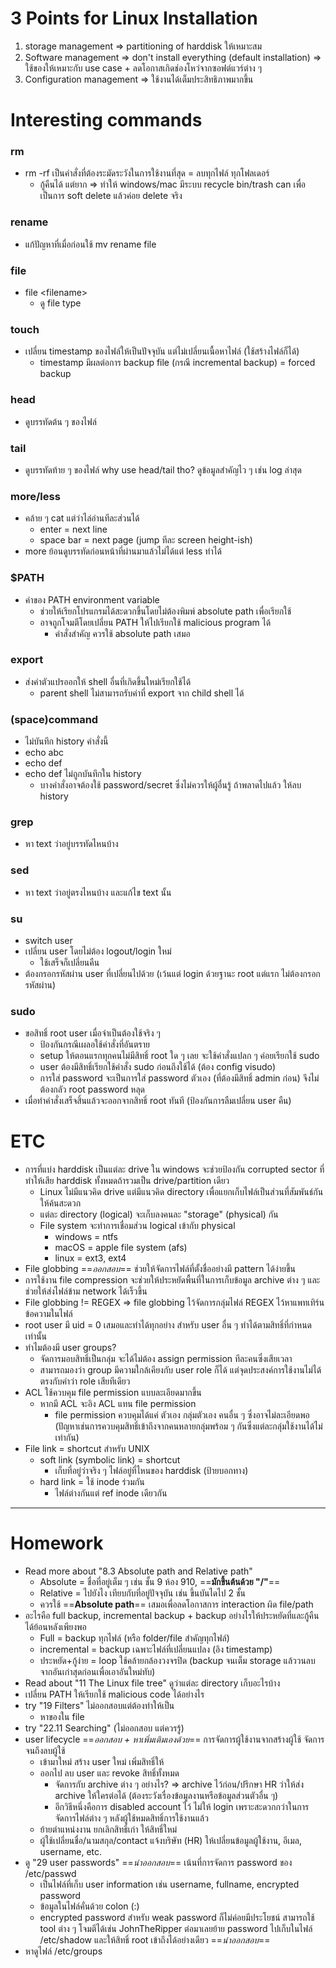# 3 Points for Linux Installation
1. storage management  => partitioning of harddisk ให้เหมาะสม
2. Software management => don't install everything (default installation) => ใช้ของให้เหมาะกับ use case + ลดโอกาสเกิดช่องโหว่จากซอฟต์แวร์ต่าง ๆ
3. Configuration management => ใช้งานได้เต็มประสิทธิภาพมากขึ้น

# Interesting commands
### rm
- rm -rf เป็นคำสั่งที่ต้องระมัดระวังในการใช้งานที่สุด = ลบทุกไฟล์ ทุกโฟลเดอร์
	- กู้คืนได้ แต่ยาก => ทำให้ windows/mac มีระบบ recycle bin/trash can เพื่อเป็นการ soft delete แล้วค่อย delete จริง
### rename
- แก้ปัญหาที่เมื่อก่อนใช้ mv rename file
### file
- file \<filename\>
	- ดู file type
### touch
- เปลี่ยน timestamp ของไฟล์ให้เป็นปัจจุบัน แต่ไม่เปลี่ยนเนื้อหาไฟล์ (ใช้สร้างไฟล์ก็ได้)
	- timestamp มีผลต่อการ backup file (กรณี incremental backup) = forced backup
### head
- ดูบรรทัดต้น ๆ ของไฟล์
### tail
- ดูบรรทัดท้าย ๆ ของไฟล์
why use head/tail tho? ดูข้อมูลสำคัญไว ๆ เช่น log ล่าสุด
### more/less
- คล้าย ๆ cat แต่ว่าไล่อ่านทีละส่วนได้
	- enter = next line
	- space bar = next page (jump ทีละ screen height-ish)
- more ย้อนดูบรรทัดก่อนหน้าที่ผ่านมาแล้วไม่ได้แต่ less ทำได้
### $PATH
- ค่าของ PATH environment variable
	- ช่วยให้เรียกโปรแกรมได้สะดวกขึ้นโดยไม่ต้องพิมพ์ absolute path เพื่อเรียกใช้
	- อาจถูกโจมตีโดยเปลี่ยน PATH ให้ไปเรียกใช้ malicious program ได้
		- คำสั่งสำคัญ ควรใช้ absolute path เสมอ
### export
- ส่งค่าตัวแปรออกให้ shell อื่นที่เกิดขึ้นใหม่เรียกใช้ได้
	- parent shell ไม่สามารถรับค่าที่ export จาก child shell ได้
### (space)command
- ไม่บันทึก history คำสั่งนี้
- echo abc
-  echo def
- echo def ไม่ถูกบันทึกใน history
	- บางคำสั่งอาจต้องใช้ password/secret ซึ่งไม่ควรให้ผู้อื่นรู้ ถ้าพลาดไปแล้ว ให้ลบ history
### grep
- หา text ว่าอยู่บรรทัดไหนบ้าง
### sed
- หา text ว่าอยู่ตรงไหนบ้าง และแก้ไข text นั้น
### su
- switch user
- เปลี่ยน user โดยไม่ต้อง logout/login ใหม่
	- ใช้เสร็จก็เปลี่ยนคืน
- ต้องกรอกรหัสผ่าน user ที่เปลี่ยนไปด้วย (เว้นแต่ login ด้วยฐานะ root แต่แรก ไม่ต้องกรอกรหัสผ่าน)
### sudo
- ขอสิทธิ์ root user เมื่อจำเป็นต้องใช้จริง ๆ 
	- ป้องกันกรณีเผลอใช้คำสั่งที่อันตราย
	- setup ให้ตอนแรกทุกคนไม่มีสิทธิ์ root ใด ๆ เลย จะใช้คำสั่งแปลก ๆ ค่อยเรียกใช้ sudo
	- user ต้องมีสิทธิ์เรียกใช้คำสั่ง sudo ก่อนถึงใช้ได้ (ต้อง config visudo)
	- การใส่ password จะเป็นการใส่ password ตัวเอง (ที่ต้องมีสิทธิ์ admin ก่อน) จึงไม่ต้องกลัว root password หลุด
- เมื่อทำคำสั่งเสร็จสิ้นแล้วจะออกจากสิทธิ์ root ทันที (ป้องกันการลืมเปลี่ยน user คืน)

# ETC
- การที่แบ่ง harddisk เป็นแต่ละ drive ใน windows จะช่วยป้องกัน corrupted sector ที่ทำให้เสีย harddisk ทั้งหมดถ้ารวมเป็น drive/partition เดียว
	- Linux ไม่มีแนวคิด drive แต่มีแนวคิด directory เพื่อแยกเก็บไฟล์เป็นส่วนที่สัมพันธ์กันให้ค้นสะดวก
	- แต่ละ directory (logical) จะเก็บลงคนละ "storage" (physical) กัน
	- File system จะทำการเชื่อมส่วน logical เข้ากับ physical
		- windows = ntfs
		- macOS = apple file system (afs)
		- linux = ext3, ext4
- File globbing ==*ออกสอบ*== ช่วยให้จัดการไฟล์ที่ตั้งชื่ออย่างมี pattern ได้ง่ายขึ้น
- การใช้งาน file compression จะช่วยให้ประหยัดพื้นที่ในการเก็บข้อมูล archive ต่าง ๆ และช่วยให้ส่งไฟล์ข้าม network ได้เร็วขึ้น
- File globbing != REGEX => file globbing ไว้จัดการกลุ่มไฟล์ REGEX ไว้หาแพทเทิร์นข้อความในไฟล์
- root user มี uid = 0 เสมอและทำได้ทุกอย่าง สำหรับ user อื่น ๆ ทำได้ตามสิทธิ์ที่กำหนดเท่านั้น
- ทำไมต้องมี user groups?
	- จัดการมอบสิทธิ์เป็นกลุ่ม จะได้ไม่ต้อง assign permission ทีละคนซึ่งเสียเวลา
	- สามารถมองว่า group มีความใกล้เคียงกับ user role ก็ได้ แต่จุดประสงค์การใช้งานไม่ได้ตรงกับคำว่า role เสียทีเดียว
- ACL ใช้ควบคุม file permission แบบละเอียดมากขึ้น
	- หากมี ACL จะอิง ACL แทน file permission
		- file permission ควบคุมได้แค่ ตัวเอง กลุ่มตัวเอง คนอื่น ๆ ซึ่งอาจไม่ละเอียดพอ (ปัญหาเช่นการควบคุมสิทธิ์เข้าถึงจากคนหลายกลุ่มพร้อม ๆ กันซึ่งแต่ละกลุ่มใช้งานได้ไม่เท่ากัน)
- File link = shortcut สำหรับ UNIX
	- soft link (symbolic link) = shortcut
		- เก็บที่อยู่ว่าจริง ๆ ไฟล์อยู่ที่ไหนของ harddisk (ป้ายบอกทาง)
	- hard link = ใช้ inode ร่วมกัน
		- ไฟล์ต่างกันแต่ ref inode เดียวกัน
---
# Homework
- Read more about "8.3 Absolute path and Relative path"
	- Absolute = ชื่อที่อยู่เต็ม ๆ เช่น ชั้น 9 ห้อง 910, ==**มักขึ้นต้นด้วย "/"**==
	- Relative = ไปยังไง เทียบกับที่อยู่ปัจจุบัน เช่น ขึ้นบันไดไป 2 ชั้น 
	- ควรใช้ ==**Absolute path**== เสมอเพื่อลดโอกาสการ interaction ผิด file/path
- อะไรคือ full backup, incremental backup + backup อย่างไรให้ประหยัดที่และกู้คืนได้ย้อนหลังเพียงพอ
	- Full = backup ทุกไฟล์ (หรือ folder/file สำคัญทุกไฟล์)
	- incremental = backup เฉพาะไฟล์ที่เปลี่ยนแปลง (อิง timestamp)
	- ประหยัด+กู้ง่าย = loop ใช้คล้ายกล้องวงจรปิด (backup จนเต็ม storage แล้ววนลบจากอันเก่าสุดก่อนเพื่อเอาอันใหม่ทับ)
- Read about "11 The Linux file tree" ดูว่าแต่ละ directory เก็บอะไรบ้าง
- เปลี่ยน PATH ให้เรียกใช้ malicious code ได้อย่างไร
- try "19 Filters" ไม่ออกสอบแต่ต้องทำให้เป็น
	- หาของใน file
- try "22.11 Searching" (ไม่ออกสอบ แต่ควรรู้)
- user lifecycle ==*ออกสอบ + หาเพิ่มเติมเองด้วย*== การจัดการผู้ใช้งานจากสร้างผู้ใช้ จัดการ จนถึงลบผู้ใช้
	- เข้ามาใหม่ สร้าง user ใหม่ เพิ่มสิทธิ์ให้
	- ออกไป ลบ user และ revoke สิทธิ์ทั้งหมด
		- จัดการกับ archive ต่าง ๆ อย่างไร? => archive ไว้ก่อน/ปรึกษา HR ว่าให้ส่ง archive ให้ใครต่อได้ (ต้องระวังเรื่องข้อมูลงานหรือข้อมูลส่วนตัวอื่น ๆ)
		- อีกวิธีหนึ่งคือการ disabled account ไว้ ไม่ให้ login เพราะสะดวกกว่าในการจัดการไฟล์ต่าง ๆ หลังผู้ใช้หมดสิทธิ์การใช้งานแล้ว
	- ย้ายตำแหน่งงาน ยกเลิกสิทธิ์เก่า ให้สิทธิ์ใหม่
	- ผู้ใช้เปลี่ยนชื่อ/นามสกุล/contact แจ้งบริษัท (HR) ให้เปลี่ยนข้อมูลผู้ใช้งาน, อีเมล, username, etc.
- ดู "29 user passwords" ==*น่าออกสอบ*== เน้นที่การจัดการ password ของ /etc/passwd
	- เป็นไฟล์ที่เก็บ user information เช่น username, fullname, encrypted password
	- ข้อมูลในไฟล์คั่นด้วย colon (:)
	- encrypted password สำหรับ weak password ก็ไม่ค่อยมีประโยชน์ สามารถใช้ tool ต่าง ๆ โจมตีได้เช่น JohnTheRipper ต่อมาเลยย้าย password ไปเก็บในไฟล์ /etc/shadow และให้สิทธิ์ root เข้าถึงได้อย่างเดียว ==*น่าออกสอบ*==
- หาดูไฟล์ /etc/groups